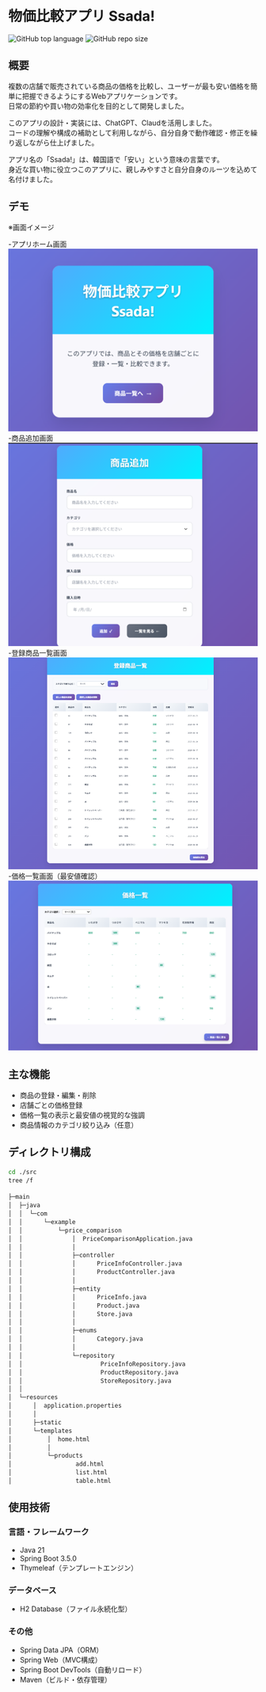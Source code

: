 # 物価比較アプリ Ssada!

![GitHub top language](https://img.shields.io/github/languages/top/ndkfsm/price-comparison)
![GitHub repo size](https://img.shields.io/github/repo-size/ndkfsm/price-comparison)

## 概要

複数の店舗で販売されている商品の価格を比較し、ユーザーが最も安い価格を簡単に把握できるようにするWebアプリケーションです。  
日常の節約や買い物の効率化を目的として開発しました。

このアプリの設計・実装には、ChatGPT、Claudを活用しました。  
コードの理解や構成の補助として利用しながら、自分自身で動作確認・修正を繰り返しながら仕上げました。

アプリ名の「Ssada!」は、韓国語で「安い」という意味の言葉です。  
身近な買い物に役立つこのアプリに、親しみやすさと自分自身のルーツを込めて名付けました。


## デモ

※画面イメージ

-アプリホーム画面
![screenshot](./image/home.png)
-商品追加画面
![screenshot](./image/add.png)
-登録商品一覧画面
![screenshot](./image/list.png)
-価格一覧画面（最安値確認）
![screenshot](./image/table.png)

## 主な機能

- 商品の登録・編集・削除
- 店舗ごとの価格登録
- 価格一覧の表示と最安値の視覚的な強調
- 商品情報のカテゴリ絞り込み（任意）

## ディレクトリ構成

```bash
cd ./src
tree /f

├─main
│  ├─java
│  │  └─com
│  │      └─example
│  │          └─price_comparison
│  │              │  PriceComparisonApplication.java
│  │              │
│  │              ├─controller
│  │              │      PriceInfoController.java
│  │              │      ProductController.java
│  │              │
│  │              ├─entity
│  │              │      PriceInfo.java
│  │              │      Product.java
│  │              │      Store.java
│  │              │
│  │              ├─enums
│  │              │      Category.java
│  │              │
│  │              └─repository
│  │                      PriceInfoRepository.java
│  │                      ProductRepository.java
│  │                      StoreRepository.java
│  │
│  └─resources
│      │  application.properties
│      │
│      ├─static
│      └─templates
│          │  home.html
│          │
│          └─products
│                  add.html
│                  list.html
│                  table.html
```

## 使用技術

### 言語・フレームワーク
- Java 21
- Spring Boot 3.5.0
- Thymeleaf（テンプレートエンジン）

### データベース
- H2 Database（ファイル永続化型）

### その他
- Spring Data JPA（ORM）
- Spring Web（MVC構成）
- Spring Boot DevTools（自動リロード）
- Maven（ビルド・依存管理）

